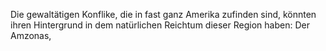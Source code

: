 Die gewaltätigen Konflike, die in fast ganz Amerika zufinden sind, könnten ihren Hintergrund in dem natürlichen Reichtum dieser Region haben: Der Amzonas,  